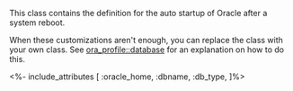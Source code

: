 This class contains the definition for the auto startup of Oracle after a system reboot.

When these customizations aren't enough, you can replace the class with your own class. See [ora_profile::database](./database.html) for an explanation on how to do this.

<%- include_attributes [
  :oracle_home,
  :dbname,
  :db_type,
]%>
